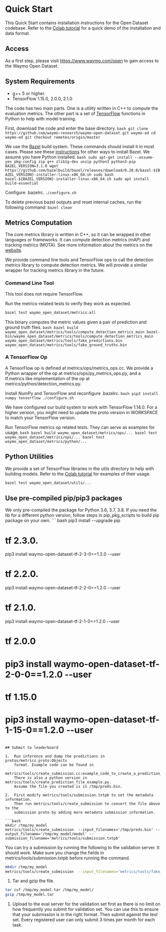 # Quick Start

This Quick Start contains installation instructions for the Open Dataset
codebase. Refer to the
[Colab tutorial](https://colab.sandbox.google.com/github/waymo-research/waymo-open-dataset/blob/master/tutorial/tutorial.ipynb)
for a quick demo of the installation and data format.

## Access

As a first step, please visit https://www.waymo.com/open to gain access to the Waymo Open Dataset.

## System Requirements

*   g++ 5 or higher.
*   TensorFlow 1.15.0, 2.0.0, 2.1.0

The code has two main parts. One is a utility written in C++ to compute the
evaluation metrics. The other part is a set of
[TensorFlow](https://www.tensorflow.org/) functions in Python to help with model
training.

First, download the code and enter the base directory. `bash git clone
https://github.com/waymo-research/waymo-open-dataset.git waymo-od cd waymo-od
git checkout remotes/origin/master`

We use the [Bazel](https://www.bazel.build/) build system. These commands should
install it in most cases. Please see these
[instructions](https://docs.bazel.build/versions/master/install.html) for other
ways to install Bazel. We assume you have Python installed. `bash sudo apt-get
install --assume-yes pkg-config zip g++ zlib1g-dev unzip python3 python3-pip
BAZEL_VERSION=3.1.0 wget
https://github.com/bazelbuild/bazel/releases/download/0.28.0/bazel-${BAZEL_VERSION}-installer-linux-x86_64.sh
sudo bash bazel-${BAZEL_VERSION}-installer-linux-x86_64.sh sudo apt install
build-essential`

Configure .bazelrc. `./configure.sh`

To delete previous bazel outputs and reset internal caches, run the following
command: `bazel clean`

## Metrics Computation

The core metrics library is written in C++, so it can be wrapped in other
languages or frameworks. It can compute detection metrics (mAP) and tracking
metrics (MOTA). See more information about the metrics on the
[website](https://waymo.com/open/next/).

We provide command line tools and TensorFlow ops to call the detection metrics
library to compute detection metrics. We will provide a similar wrapper for
tracking metrics library in the future.

### Command Line Tool

This tool does not require TensorFlow.

Run the metrics-related tests to verify they work as expected.

```bash
bazel test waymo_open_dataset/metrics:all
```

This binary computes the metric values given a pair of prediction and ground
truth files. `bash bazel build
waymo_open_dataset/metrics/tools/compute_detection_metrics_main
bazel-bin/waymo_open_dataset/metrics/tools/compute_detection_metrics_main
waymo_open_dataset/metrics/tools/fake_predictions.bin
waymo_open_dataset/metrics/tools/fake_ground_truths.bin`

### A TensorFlow Op

A TensorFlow op is defined at metrics/ops/metrics_ops.cc. We provide a Python
wrapper of the op at metrics/ops/py_metrics_ops.py, and a tf.metrics like
implementation of the op at metrics/python/detection_metrics.py.

Install NumPy and TensorFlow and reconfigure .bazelrc. `bash pip3 install numpy
tensorflow ./configure.sh`

We have configured our build system to work with TensorFlow 1.14.0. For a higher
version, you might need to update the proto version in WORKSPACE to match your
TensorFlow version.

Run TensorFlow metrics op related tests. They can serve as examples for usage.
`bash bazel build waymo_open_dataset/metrics/ops/... bazel test
waymo_open_dataset/metrics/ops/... bazel test
waymo_open_dataset/metrics/python/...`

## Python Utilities

We provide a set of TensorFlow libraries in the utils directory to help with
building models. Refer to the
[Colab tutorial](https://colab.sandbox.google.com/github/waymo-research/waymo-open-dataset/blob/master/tutorial/tutorial.ipynb)
for examples of their usage.

```bash
bazel test waymo_open_dataset/utils/...
```

## Use pre-compiled pip/pip3 packages

We only pre-compiled the package for Python 3.6, 3.7, 3.8. If you need the lib
for a different python version, follow steps in pip_pkg_scripts to build pip
package on your own. ``` bash pip3 install --upgrade pip

# tf 2.3.0.

pip3 install waymo-open-dataset-tf-2-3-0==1.2.0 --user

# tf 2.2.0.

pip3 install waymo-open-dataset-tf-2-2-0==1.2.0 --user

# tf 2.1.0.

pip3 install waymo-open-dataset-tf-2-1-0==1.2.0 --user

# tf 2.0.0

# pip3 install waymo-open-dataset-tf-2-0-0==1.2.0 --user

# tf 1.15.0

# pip3 install waymo-open-dataset-tf-1-15-0==1.2.0 --user

~~~

## Submit to leaderboard

1.  Run inference and dump the predictions in protos/metrics.proto:Objects
    format. Example code can be found in
    metrics/tools/create_submission.cc:example_code_to_create_a_prediction_file.
    There is also a python version in metrics/tools/create_prediction_file_example.py.
    Assume the file you created is in /tmp/preds.bin.

2.  First modify metrics/tools/submission.txtpb to set the metadata information.
    Then run metrics/tools/create_submission to convert the file above to the
    submission proto by adding more metadata submission information.

```bash
mkdir /tmp/my_model
metrics/tools/create_submission  --input_filenames='/tmp/preds.bin' --output_filename='/tmp/my_model/model' --submission_filename='metrics/tools/submission.txtpb'
~~~

You can try a submission by running the following to the validation server. It
should work. Make sure you change the fields in metrics/tools/submission.txtpb
before running the command.

```bash
mkdir /tmp/my_model
metrics/tools/create_submission  --input_filenames='metrics/tools/fake_predictions.bin' --output_filename='/tmp/my_model/model' --submission_filename='metrics/tools/submission.txtpb'
```

1.  Tar and gzip the file.

```bash
tar cvf /tmp/my_model.tar /tmp/my_model/
gzip /tmp/my_model.tar
```

1.  Upload to the eval server for the validation set first as there is no limit
    on how frequently you submit for validation set. You can use this to ensure
    that your submission is in the right format. Then submit against the test
    set. Every registered user can only submit 3 times per month for each task.
